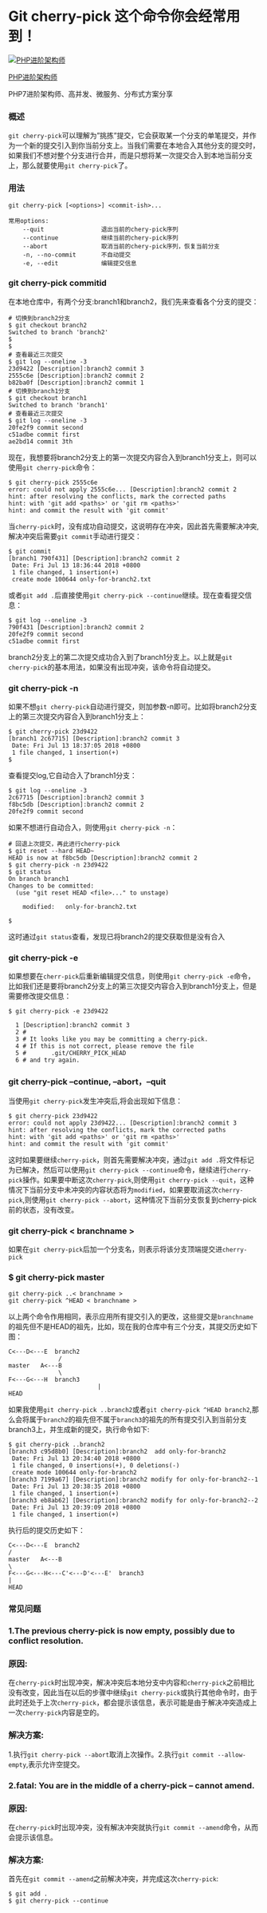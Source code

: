 # Git cherry-pick 这个命令你会经常用到！

[![PHP进阶架构师](https://picx.zhimg.com/v2-45a7f0203269082fda88468e6d5d5a43_l.jpg?source=172ae18b)](https://www.zhihu.com/people/phpzhong-gao-ji-jin-jie)

[PHP进阶架构师](https://www.zhihu.com/people/phpzhong-gao-ji-jin-jie)

PHP7进阶架构师、高并发、微服务、分布式方案分享

### 概述

`git cherry-pick`可以理解为”挑拣”提交，它会获取某一个分支的单笔提交，并作为一个新的提交引入到你当前分支上。当我们需要在本地合入其他分支的提交时，如果我们不想对整个分支进行合并，而是只想将某一次提交合入到本地当前分支上，那么就要使用`git cherry-pick`了。

### 用法

```text
git cherry-pick [<options>] <commit-ish>...

常用options:
    --quit                退出当前的chery-pick序列
    --continue            继续当前的chery-pick序列
    --abort               取消当前的chery-pick序列，恢复当前分支
    -n, --no-commit       不自动提交
    -e, --edit            编辑提交信息
```

### git cherry-pick commitid

在本地仓库中，有两个分支:branch1和branch2，我们先来查看各个分支的提交：

```text
# 切换到branch2分支
$ git checkout branch2
Switched to branch 'branch2'
$
$
# 查看最近三次提交
$ git log --oneline -3
23d9422 [Description]:branch2 commit 3
2555c6e [Description]:branch2 commit 2
b82ba0f [Description]:branch2 commit 1
# 切换到branch1分支
$ git checkout branch1
Switched to branch 'branch1'
# 查看最近三次提交
$ git log --oneline -3
20fe2f9 commit second
c51adbe commit first
ae2bd14 commit 3th
```

现在，我想要将branch2分支上的第一次提交内容合入到branch1分支上，则可以使用`git cherry-pick`命令：

```text
$ git cherry-pick 2555c6e
error: could not apply 2555c6e... [Description]:branch2 commit 2
hint: after resolving the conflicts, mark the corrected paths
hint: with 'git add <paths>' or 'git rm <paths>'
hint: and commit the result with 'git commit'
```

当`cherry-pick`时，没有成功自动提交，这说明存在冲突，因此首先需要解决冲突,解决冲突后需要`git commit`手动进行提交：

```text
$ git commit
[branch1 790f431] [Description]:branch2 commit 2
 Date: Fri Jul 13 18:36:44 2018 +0800
 1 file changed, 1 insertion(+)
 create mode 100644 only-for-branch2.txt
```

或者`git add .`后直接使用`git cherry-pick --continue`继续。现在查看提交信息：

```text
$ git log --oneline -3
790f431 [Description]:branch2 commit 2
20fe2f9 commit second
c51adbe commit first
```

branch2分支上的第二次提交成功合入到了branch1分支上。以上就是`git cherry-pick`的基本用法，如果没有出现冲突，该命令将自动提交。

### git cherry-pick -n

如果不想`git cherry-pick`自动进行提交，则加参数-n即可。比如将branch2分支上的第三次提交内容合入到branch1分支上：

```text
$ git cherry-pick 23d9422
[branch1 2c67715] [Description]:branch2 commit 3
 Date: Fri Jul 13 18:37:05 2018 +0800
 1 file changed, 1 insertion(+)
$
```

查看提交log,它自动合入了branch1分支：

```text
$ git log --oneline -3
2c67715 [Description]:branch2 commit 3
f8bc5db [Description]:branch2 commit 2
20fe2f9 commit second
```

如果不想进行自动合入，则使用`git cherry-pick -n`：

```text
# 回退上次提交，再此进行cherry-pick
$ git reset --hard HEAD~
HEAD is now at f8bc5db [Description]:branch2 commit 2
$ git cherry-pick -n 23d9422
$ git status
On branch branch1
Changes to be committed:
  (use "git reset HEAD <file>..." to unstage)

    modified:   only-for-branch2.txt

$
```

这时通过`git status`查看，发现已将branch2的提交获取但是没有合入

### git cherry-pick -e

如果想要在`cherr-pick`后重新编辑提交信息，则使用`git cherry-pick -e`命令，比如我们还是要将branch2分支上的第三次提交内容合入到branch1分支上，但是需要修改提交信息：

```text
$ git cherry-pick -e 23d9422

  1 [Description]:branch2 commit 3
  2 #
  3 # It looks like you may be committing a cherry-pick.
  4 # If this is not correct, please remove the file
  5 #       .git/CHERRY_PICK_HEAD
  6 # and try again.
```

### git cherry-pick –continue, –abort，–quit

当使用`git cherry-pick`发生冲突后,将会出现如下信息：

```text
$ git cherry-pick 23d9422
error: could not apply 23d9422... [Description]:branch2 commit 3
hint: after resolving the conflicts, mark the corrected paths
hint: with 'git add <paths>' or 'git rm <paths>'
hint: and commit the result with 'git commit'
```

这时如果要继续`cherry-pick`，则首先需要解决冲突，通过`git add .`将文件标记为已解决，然后可以使用`git cherry-pick --continue`命令，继续进行`cherry-pick`操作。如果要中断这次`cherry-pick`,则使用`git cherry-pick --quit`，这种情况下当前分支中未冲突的内容状态将为`modified`，如果要取消这次`cherry-pick`,则使用`git cherry-pick --abort`，这种情况下当前分支恢复到cherry-pick前的状态，没有改变。

### git cherry-pick < branchname >

如果在`git cherry-pick`后加一个分支名，则表示将该分支顶端提交进`cherry-pick`

### $ git cherry-pick master

```text
git cherry-pick ..< branchname >
git cherry-pick ^HEAD < branchname >
```

以上两个命令作用相同，表示应用所有提交引入的更改，这些提交是`branchname`的祖先但不是HEAD的祖先，比如，现在我的仓库中有三个分支，其提交历史如下图：

```text
C<---D<---E  branch2
              /
master   A<---B
              \
F<---G<---H  branch3
                         |
HEAD
```

如果我使用`git cherry-pick ..branch2`或者`git cherry-pick ^HEAD branch2`,那么会将属于`branch2`的祖先但不属于`branch3`的祖先的所有提交引入到当前分支branch3上，并生成新的提交，执行命令如下:

```text
$ git cherry-pick ..branch2
[branch3 c95d8b0] [Description]:branch2  add only-for-branch2
 Date: Fri Jul 13 20:34:40 2018 +0800
 1 file changed, 0 insertions(+), 0 deletions(-)
 create mode 100644 only-for-branch2
[branch3 7199a67] [Description]:branch2 modify for only-for-branch2--1
 Date: Fri Jul 13 20:38:35 2018 +0800
 1 file changed, 1 insertion(+)
[branch3 eb8ab62] [Description]:branch2 modify for only-for-branch2--2
 Date: Fri Jul 13 20:39:09 2018 +0800
 1 file changed, 1 insertion(+)
```

执行后的提交历史如下：

```text
C<---D<---E  branch2
/
master   A<---B
\
F<---G<---H<---C'<---D'<---E'  branch3
|
HEAD
```

### 常见问题

### 1.The previous cherry-pick is now empty, possibly due to conflict resolution.

### 原因:

在`cherry-pick`时出现冲突，解决冲突后本地分支中内容和`cherry-pick`之前相比没有改变，因此当在以后的步骤中继续`git cherry-pick`或执行其他命令时，由于此时还处于上次`cherry-pick`，都会提示该信息，表示可能是由于解决冲突造成上一次`cherry-pick`内容是空的。

### 解决方案:

1.执行`git cherry-pick --abort`取消上次操作。2.执行`git commit --allow-empty`,表示允许空提交。

### 2.fatal: You are in the middle of a cherry-pick – cannot amend.

### 原因:

在`cherry-pick`时出现冲突，没有解决冲突就执行`git commit --amend`命令，从而会提示该信息。

### 解决方案:

首先在`git commit --amend`之前解决冲突，并完成这次`cherry-pick`:

```text
$ git add .
$ git cherry-pick --continue 
```